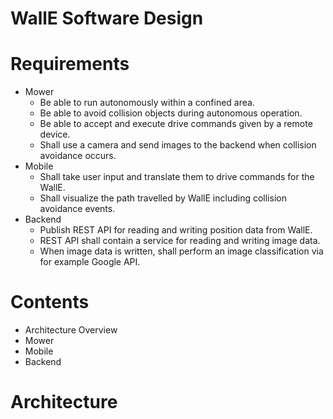 # WallE Software Design

# Requirements
* Mower
  - Be able to run autonomously within a confined area.
  - Be able to avoid collision objects during autonomous operation.
  - Be able to accept and execute drive commands given by a remote device.
  - Shall use a camera and send images to the backend when collision avoidance occurs.
* Mobile
  - Shall take user input and translate them to drive commands for the WallE.
  - Shall visualize the path travelled by WallE including collision avoidance events.
* Backend
  - Publish REST API for reading and writing position data from WallE.
  - REST API shall contain a service for reading and writing image data.
  - When image data is written, shall perform an image classification via for example Google API.

# Contents
* Architecture Overview
* Mower
* Mobile
* Backend

# Architecture